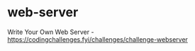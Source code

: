 # web-server
Write Your Own Web Server - https://codingchallenges.fyi/challenges/challenge-webserver
